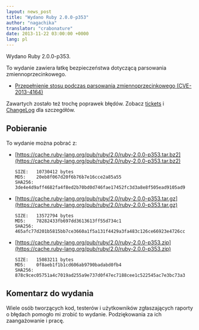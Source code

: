 ```yaml
---
layout: news_post
title: "Wydano Ruby 2.0.0-p353"
author: "nagachika"
translator: "crabonature"
date: 2013-11-22 03:00:00 +0000
lang: pl
---
```


Wydano Ruby 2.0.0-p353.

To wydanie zawiera łatkę bezpieczeństwa dotyczącą parsowania zmiennoprzecinkowego.

* [Przepełnienie stosu podczas parsowania zmiennoprzecinkowego
  (CVE-2013-4164)](/pl/news/2013/11/22/heap-overflow-in-floating-point-parsing-cve-2013-4164/)

Zawartych zostało też trochę poprawek błędów.
Zobacz [tickets](https://bugs.ruby-lang.org/projects/ruby-200/issues?set_filter=1&amp;status_id=5)
i [ChangeLog](http://svn.ruby-lang.org/repos/ruby/tags/v2_0_0_353/ChangeLog) dla szczegółów.

## Pobieranie

To wydanie można pobrać z:

* [https://cache.ruby-lang.org/pub/ruby/2.0/ruby-2.0.0-p353.tar.bz2](https://cache.ruby-lang.org/pub/ruby/2.0/ruby-2.0.0-p353.tar.bz2)

      SIZE:   10730412 bytes
      MD5:    20eb8f067d20f6b76b7e16cce2a85a55
      SHA256: 3de4e4d9aff4682fa4f8ed2b70bd0d746fae17452fc3d3a8e8f505ead9105ad9

* [https://cache.ruby-lang.org/pub/ruby/2.0/ruby-2.0.0-p353.tar.gz](https://cache.ruby-lang.org/pub/ruby/2.0/ruby-2.0.0-p353.tar.gz)

      SIZE:   13572794 bytes
      MD5:    78282433fb697dd3613613ff55d734c1
      SHA256: 465afc77d201b5815bb7ce3660a1f5a131f4429a3fa483c126ce66923e4726cc

* [https://cache.ruby-lang.org/pub/ruby/2.0/ruby-2.0.0-p353.zip](https://cache.ruby-lang.org/pub/ruby/2.0/ruby-2.0.0-p353.zip)

      SIZE:   15083211 bytes
      MD5:    0f8aeb1f1b1cd606ab9790badabd0fb4
      SHA256: 878c9cec05751a4c7019ad255a9e737d0f47ec7188cee1c522545ac7e3bc73a3

## Komentarz do wydania

Wiele osób tworzących kod, testerów i użytkowników zgłaszających raporty
o błędach pomogło mi zrobić to wydanie.
Podziękowania za ich zaangażowanie i pracę.
